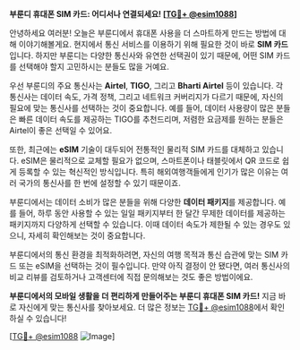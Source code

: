 **부룬디 휴대폰 SIM 카드: 어디서나 연결되세요! [[TG💪+ @esim1088](https://t.me/s/esim1088)]**

안녕하세요 여러분! 오늘은 부룬디에서 휴대폰 사용을 더 스마트하게 만드는 방법에 대해 이야기해볼게요. 현지에서 통신 서비스를 이용하기 위해 필요한 것이 바로 **SIM 카드**입니다. 하지만 부룬디는 다양한 통신사와 유연한 선택권이 있기 때문에, 어떤 SIM 카드를 선택해야 할지 고민하시는 분들도 많을 거예요.

우선 부룬디의 주요 통신사는 **Airtel**, **TIGO**, 그리고 **Bharti Airtel** 등이 있습니다. 각 통신사는 데이터 속도, 가격 정책, 그리고 네트워크 커버리지가 다르기 때문에, 자신의 필요에 맞는 통신사를 선택하는 것이 중요합니다. 예를 들어, 데이터 사용량이 많은 분들은 빠른 데이터 속도를 제공하는 TIGO를 추천드리며, 저렴한 요금제를 원하는 분들은 Airtel이 좋은 선택일 수 있어요.

또한, 최근에는 **eSIM** 기술이 대두되어 전통적인 물리적 SIM 카드를 대체하고 있습니다. eSIM은 물리적으로 교체할 필요가 없으며, 스마트폰이나 태블릿에서 QR 코드로 쉽게 등록할 수 있는 혁신적인 방식입니다. 특히 해외여행객들에게 인기가 많은 이유는 여러 국가의 통신사를 한 번에 설정할 수 있기 때문이죠.

부룬디에서는 데이터 소비가 많은 분들을 위해 다양한 **데이터 패키지**를 제공합니다. 예를 들어, 하루 동안 사용할 수 있는 일일 패키지부터 한 달간 무제한 데이터를 제공하는 패키지까지 다양하게 선택할 수 있습니다. 이때 데이터 속도가 제한될 수 있는 경우도 있으니, 자세히 확인해보는 것이 중요합니다.

부룬디에서의 통신 환경을 최적화하려면, 자신의 여행 목적과 통신 습관에 맞는 SIM 카드 또는 eSIM을 선택하는 것이 필수입니다. 만약 아직 결정이 안 됐다면, 여러 통신사의 비교 리뷰를 검토하거나 고객센터에 직접 문의해보는 것도 좋은 방법이에요.

**부룬디에서의 모바일 생활을 더 편리하게 만들어주는 부룬디 휴대폰 SIM 카드!** 지금 바로 자신에게 맞는 통신사를 찾아보세요. 더 많은 정보는 [TG💪+ @esim1088](https://t.me/s/esim1088)에서 확인하실 수 있습니다!

[[TG💪+ @esim1088](https://t.me/s/esim1088) ![Image](https://i.postimg.cc/Y0z9fWf4/image.png)]